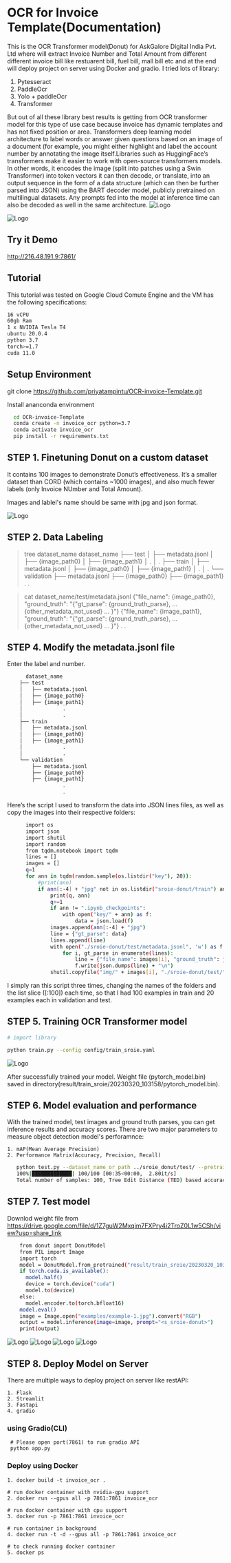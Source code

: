 # OCR for Invoice Template(Documentation)

This is the OCR Transformer model(Donut) for AskGalore Digital India Pvt. Ltd where will extract Invoice Number and Total Amount from different different invoice bill like restuarent bill, fuel bill, mall bill etc and at the end will deploy project on server using Docker and gradio.
I tried lots of library:
  1. Pytesseract
  2. PaddleOcr
  3. Yolo + paddleOcr
  4. Transformer

But out of all these library best results is getting from OCR transformer model for this type of use case because invoice has dynamic templates and has not fixed position or area. Transformers deep learning model architecture to label words or answer given questions based on an image of a document (for example, you might either highlight and label the account number by annotating the image itself.Libraries such as HuggingFace’s transformers make it easier to work with open-source transformers models. In other words, it encodes the image (split into patches using a Swin Transformer) into token vectors it can then decode, or translate, into an output sequence in the form of a data structure (which can then be further parsed into JSON) using the BART decoder model, publicly pretrained on multilingual datasets. Any prompts fed into the model at inference time can also be decoded as well in the same architecture.
![Logo](https://raw.githubusercontent.com/priyatampintu/OCR-invoice-Template/main/examples/archtitecture.jpg)

![Logo](https://raw.githubusercontent.com/priyatampintu/OCR-invoice-Template/main/examples/invoice_demo.jpg) 
## Try it Demo

http://216.48.191.9:7861/


## Tutorial

This tutorial was tested on Google Cloud Comute Engine and the VM has the following specifications:

```bash
16 vCPU
60gb Ram
1 x NVIDIA Tesla T4
ubuntu 20.0.4
python 3.7
torch>=1.7
cuda 11.0
```
## Setup Environment 
git clone https://github.com/priyatampintu/OCR-invoice-Template.git

Install ananconda environment
```bash
  cd OCR-invoice-Template
  conda create -n invoice_ocr python=3.7
  conda activate invoice_ocr
  pip install -r requirements.txt
```
## STEP 1. Finetuning Donut on a custom dataset

It contains 100 images  to demonstrate Donut’s effectiveness. It’s a smaller dataset than CORD (which contains ~1000 images), and also much fewer labels (only Invoice NUmber and Total Amount).

Images and lablel's name should be same with jpg and json format.

![Logo](https://raw.githubusercontent.com/priyatampintu/OCR-invoice-Template/main/examples/sample.jpg)

## STEP 2. Data Labeling

  > tree dataset_name
  dataset_name
  ├── test
  │   ├── metadata.jsonl
  │   ├── {image_path0}
  │   ├── {image_path1}
  │             .
  │             .
  ├── train
  │   ├── metadata.jsonl
  │   ├── {image_path0}
  │   ├── {image_path1}
  │             .
  │             .
  └── validation
      ├── metadata.jsonl
      ├── {image_path0}
      ├── {image_path1}
              .
              .

  > cat dataset_name/test/metadata.jsonl
  {"file_name": {image_path0}, "ground_truth": "{\"gt_parse\": {ground_truth_parse}, ... {other_metadata_not_used} ... }"}
  {"file_name": {image_path1}, "ground_truth": "{\"gt_parse\": {ground_truth_parse}, ... {other_metadata_not_used} ... }"}
     .
     .


## STEP 4. Modify the metadata.jsonl file

Enter the label and number.

```bash
      dataset_name
    ├── test
    │   ├── metadata.jsonl
    │   ├── {image_path0}
    │   ├── {image_path1}
    │             .
    │             .
    ├── train
    │   ├── metadata.jsonl
    │   ├── {image_path0}
    │   ├── {image_path1}
    │             .
    │             .
    └── validation
        ├── metadata.jsonl
        ├── {image_path0}
        ├── {image_path1}
                  .
                  .
```
Here’s the script I used to transform the data into JSON lines files, as well as copy the images into their respective folders:

```bash
      import os
      import json
      import shutil
      import random
      from tqdm.notebook import tqdm
      lines = []
      images = []
      q=1
      for ann in tqdm(random.sample(os.listdir("key"), 20)):
          #print(ann)
          if ann[:-4] + "jpg" not in os.listdir("sroie-donut/train") and ann[:-4] + "jpg" not in os.listdir("sroie-donut/validation"):
              print(q, ann)
              q+=1
              if ann != ".ipynb_checkpoints":
                  with open("key/" + ann) as f:
                      data = json.load(f)
              images.append(ann[:-4] + "jpg")
              line = {"gt_parse": data}
              lines.append(line)
              with open("./sroie-donut/test/metadata.jsonl", 'w') as f:
                  for i, gt_parse in enumerate(lines):
                      line = {"file_name": images[i], "ground_truth": json.dumps(gt_parse)}
                      f.write(json.dumps(line) + "\n")
              shutil.copyfile("img/" + images[i], "./sroie-donut/test/" + images[i])
```
I simply ran this script three times, changing the names of the folders and the list slice ([:100]) each time, so that I had 100 examples in train and 20 examples each in validation and test.

## STEP 5. Training OCR Transformer model

```bash
# import library

python train.py --config config/train_sroie.yaml
```

![Logo](https://raw.githubusercontent.com/priyatampintu/OCR-invoice-Template/main/examples/training_0cr.jpg)

After successfully trained your model. Weight file (pytorch_model.bin) saved in directory(result/train_sroie/20230320_103158/pytorch_model.bin).

## STEP 6. Model evaluation and performance
With the trained model, test images and ground truth parses, you can get inference results and accuracy scores.
There are two major parameters to measure object detection model's perforamnce:

    1. mAP(Mean Average Precision)
    2. Performance Matrix(Accuracy, Precision, Recall)
 ```bash
    python test.py --dataset_name_or_path ../sroie_donut/test/ --pretrained_model_name_or_path ./result/train_sroie/20230320_103158 --save_path ./result/output.json
    100%|█████████████| 100/100 [00:35<00:00,  2.80it/s]
    Total number of samples: 100, Tree Edit Distance (TED) based accuracy score: 0.9329639764131697, F1 accuracy score: 0.8606020841373987
```

## STEP 7. Test model
Downlod weight file from https://drive.google.com/file/d/1Z7guW2Mxqim7FXPry4i2TroZ0L1w5CSh/view?usp=share_link 
```bash
    from donut import DonutModel
    from PIL import Image
    import torch
    model = DonutModel.from_pretrained("result/train_sroie/20230320_103158")
    if torch.cuda.is_available():
      model.half()
      device = torch.device("cuda")
      model.to(device)
    else:
      model.encoder.to(torch.bfloat16)
    model.eval()
    image = Image.open("examples/example-1.jpg").convert("RGB")
    output = model.inference(image=image, prompt="<s_sroie-donut>")
    print(output)
```
![Logo](https://raw.githubusercontent.com/priyatampintu/OCR-invoice-Template/main/examples/result1.jpg)
![Logo](https://raw.githubusercontent.com/priyatampintu/OCR-invoice-Template/main/examples/result2.jpg)
![Logo](https://raw.githubusercontent.com/priyatampintu/OCR-invoice-Template/main/examples/result3.jpg)
![Logo](https://raw.githubusercontent.com/priyatampintu/OCR-invoice-Template/main/examples/result4.jpg)

## STEP 8. Deploy Model on Server 

There are multiple ways to deploy project on server like restAPI:

    1. Flask
    2. Streamlit 
    3. Fastapi
    4. gradio

### using Gradio(CLI)

     # Please open port(7861) to run gradio API
     python app.py


### Deploy using Docker 

    1. docker build -t invoice_ocr .

    # run docker container with nvidia-gpu support
    2. docker run --gpus all -p 7861:7861 invoice_ocr
    
    # run docker container with cpu support
    3. docker run -p 7861:7861 invoice_ocr

    # run container in background
    4. docker run -t -d --gpus all -p 7861:7861 invoice_ocr

    # to check running docker container
    5. docker ps 
